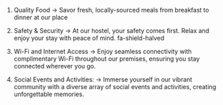 1. Quality Food
   -> Savor fresh, locally-sourced meals from breakfast to dinner at our place

2. Safety & Security
   -> At our hostel, your safety comes first. Relax and enjoy your stay with peace of mind.
   fa-shield-halved

3. Wi-Fi and Internet Access
   -> Enjoy seamless connectivity with complimentary Wi-Fi throughout our premises, ensuring you stay connected wherever you go.

4. Social Events and Activities:
   -> Immerse yourself in our vibrant community with a diverse array of social events and activities, creating unforgettable memories.
